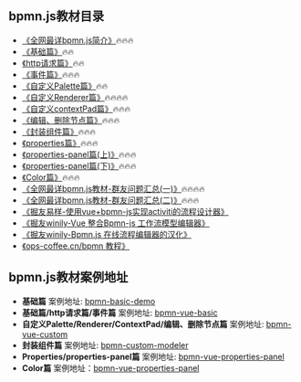 ## bpmn.js教材目录



- [《全网最详bpmn.js简介》](https://github.com/LinDaiDai/bpmn-chinese-document)🔥🔥🔥
- [《基础篇》](https://github.com/LinDaiDai/bpmn-chinese-document/tree/master/LinDaiDai/全网最详bpmn.js教材-基础篇.md)🔥🔥
- [《http请求篇》](https://github.com/LinDaiDai/bpmn-chinese-document/tree/master/LinDaiDai/全网最详bpmn.js教材-http请求篇.md)🔥🔥
- [《事件篇》](https://github.com/LinDaiDai/bpmn-chinese-document/tree/master/LinDaiDai/全网最详bpmn.js教材-事件篇.md)🔥🔥🔥
- [《自定义Palette篇》](https://github.com/LinDaiDai/bpmn-chinese-document/tree/master/LinDaiDai/全网最详bpmn.js教材-自定义palette篇.md)🔥🔥
- [《自定义Renderer篇》](https://github.com/LinDaiDai/bpmn-chinese-document/tree/master/LinDaiDai/全网最详bpmn.js教材-自定义renderer篇.md)🔥🔥🔥🔥
- [《自定义contextPad篇》](https://github.com/LinDaiDai/bpmn-chinese-document/tree/master/LinDaiDai/全网最详bpmn.js教材-自定义contextPad篇.md)🔥🔥🔥
- [《编辑、删除节点篇》](https://github.com/LinDaiDai/bpmn-chinese-document/tree/master/LinDaiDai/全网最详bpmn.js教材-编辑、删除节点篇.md)🔥🔥🔥
- [《封装组件篇》](https://github.com/LinDaiDai/bpmn-chinese-document/tree/master/LinDaiDai/全网最详bpmn.js教材-封装组件篇.md)🔥🔥🔥
- [《properties篇》](https://github.com/LinDaiDai/bpmn-chinese-document/tree/master/LinDaiDai/全网最详bpmn.js教材-properties篇.md)🔥🔥🔥
- [《properties-panel篇(上)》](https://github.com/LinDaiDai/bpmn-chinese-document/tree/master/LinDaiDai/全网最详bpmn.js教材-properties-panel篇(上).md)🔥🔥🔥
- [《properties-panel篇(下)》](https://github.com/LinDaiDai/bpmn-chinese-document/tree/master/LinDaiDai/全网最详bpmn.js教材-poperties-panel篇(下).md)🔥🔥🔥
- [《Color篇》](./LinDaiDai/全网最详bpmn.js教材-Color篇.md)🔥🔥🔥
- [《全网最详bpmn.js教材-群友问题汇总(一)》](https://github.com/LinDaiDai/bpmn-chinese-document/tree/master/LinDaiDai/全网最详bpmn.js教材-群友问题汇总(一).md)🔥🔥🔥🔥
- [《全网最详bpmn.js教材-群友问题汇总(二)》](https://github.com/LinDaiDai/bpmn-chinese-document/blob/master/LinDaiDai/全网最详bpmn.js教材-群友问题汇总(二).md)🔥🔥🔥
- [《掘友易样-使用vue+bpmn-js实现activiti的流程设计器》](https://juejin.im/post/5e7330c36fb9a07cd248ef00)
- [《掘友winily-Vue 整合Bpmn-js 工作流模型编辑器》](https://juejin.im/post/5e509fab6fb9a07c820fa78a)
- [《掘友winily-Bpmn.js 在线流程编辑器的汉化》](https://juejin.im/post/5e802afcf265da794978f8b0)
- [《ops-coffee.cn/bpmn 教程》](https://blog.ops-coffee.cn/bpmn)



## bpmn.js教材案例地址



- **基础篇** 案例地址: [bpmn-basic-demo](https://github.com/LinDaiDai/bpmn-basic-demo)
- **基础篇/http请求篇/事件篇** 案例地址: [bpmn-vue-basic](https://github.com/LinDaiDai/bpmn-vue-basic)
- **自定义Palette/Renderer/ContextPad/编辑、删除节点篇** 案例地址: [bpmn-vue-custom](https://github.com/LinDaiDai/bpmn-vue-custom)
- **封装组件篇** 案例地址: [bpmn-custom-modeler](https://github.com/LinDaiDai/bpmn-custom-modeler)
- **Properties/properties-panel篇** 案例地址: [bpmn-vue-properties-panel](https://github.com/LinDaiDai/bpmn-vue-properties-panel)
- **Color篇** 案例地址：[bpmn-vue-properties-panel](https://github.com/LinDaiDai/bpmn-vue-properties-panel)

